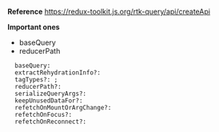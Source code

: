 **Reference** https://redux-toolkit.js.org/rtk-query/api/createApi

**Important ones**
- baseQuery
- reducerPath



```
  baseQuery:
  extractRehydrationInfo?: 
  tagTypes?: ;
  reducerPath?: 
  serializeQueryArgs?: 
  keepUnusedDataFor?: 
  refetchOnMountOrArgChange?:
  refetchOnFocus?:
  refetchOnReconnect?: 
```